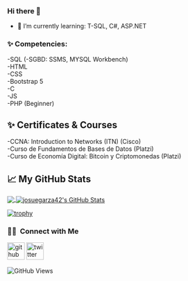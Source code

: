 ### Hi there 👋

- 🌱 I’m currently learning: T-SQL, C#, ASP.NET

### ✨ Competencies: 
-SQL (-SGBD: SSMS, MYSQL Workbench) <br>
-HTML <br>
-CSS <br>
-Bootstrap 5 <br>
-C <br>
-JS <br>
-PHP (Beginner)

## ✨ Certificates & Courses
 -CCNA: Introduction to Networks (ITN) (Cisco) <br>
 -Curso de Fundamentos de Bases de Datos (Platzi) <br>
 -Curso de Economía Digital: Bitcoin y Criptomonedas (Platzi)<br>

## &#x1f4c8; My GitHub Stats

<a href="https://github.com/josuegarza42/josuegarza42">
  <img align="center" src="https://github-readme-stats.vercel.app/api/top-langs/?username=josuegarza42&title_color=ffffff&text_color=c9cacc&icon_color=2bbc8a&bg_color=1d1f21"/>
</a>

<a href="https://github.com/josuegarza42/josuegarza42">
  <img align="center" src="https://github-readme-stats.vercel.app/api?username=josuegarza42&show_icons=true&line_height=27&count_private=true&title_color=ffffff&text_color=c9cacc&icon_color=2bbc8a&bg_color=1d1f21" alt="josuegarza42's GitHub Stats" />
</a>

[![trophy](https://github-profile-trophy.vercel.app/?username=josuegarza42&theme=gruvbox&row=1&column=7)](https://github.com/ryo-ma/github-profile-trophy)

### 🤝🏻 &nbsp;Connect with Me

 [<img src='https://cdn.jsdelivr.net/npm/simple-icons@3.0.1/icons/github.svg' alt='github' height='40'>](https://github.com/josuegarza42) 
 [<img src='https://cdn.jsdelivr.net/npm/simple-icons@3.0.1/icons/twitter.svg' alt='twitter' height='40'>](https://twitter.com/josuegarza42) 
 
![GitHub Views](https://komarev.com/ghpvc/?username=josuegarza42&color=2685BF)
